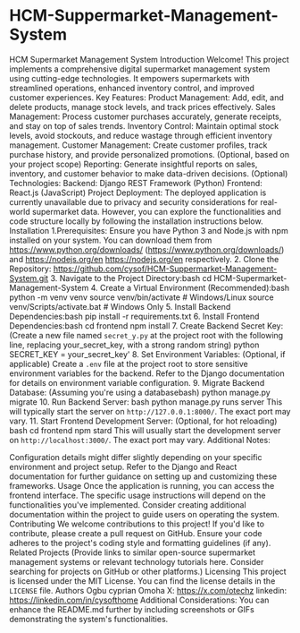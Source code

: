 # HCM-Suppermarket-Management-System

HCM Supermarket Management System
Introduction
Welcome! This project implements a comprehensive digital supermarket management system using cutting-edge technologies. It empowers supermarkets with streamlined operations, enhanced inventory control, and improved customer experiences.
Key Features:
Product Management: Add, edit, and delete products, manage stock levels, and track prices effectively.
Sales Management: Process customer purchases accurately, generate receipts, and stay on top of sales trends.
Inventory Control: Maintain optimal stock levels, avoid stockouts, and reduce wastage through efficient inventory management.
Customer Management: Create customer profiles, track purchase history, and provide personalized promotions. (Optional, based on your project scope)
Reporting: Generate insightful reports on sales, inventory, and customer behavior to make data-driven decisions. (Optional)
Technologies:
 Backend: Django REST Framework (Python)
 Frontend: React.js (JavaScript)
Project Deployment:
The deployed application is currently unavailable due to privacy and security considerations for real-world supermarket data. However, you can explore the functionalities and code structure locally by following the installation instructions below.
Installation
1.Prerequisites: Ensure you have Python 3 and Node.js with npm installed on your system. You can download them from https://www.python.org/downloads/ (https://www.python.org/downloads/) and https://nodejs.org/en https://nodejs.org/en respectively.
2. Clone the Repository:
https://github.com/cysof/HCM-Suppermarket-Management-System.git
3. Navigate to the Project Directory:bash
   cd HCM-Supermarket-Management-System
  4. Create a Virtual Environment (Recommended):bash
   python -m venv venv
   source venv/bin/activate  # Windows/Linux
   source venv/Scripts/activate.bat  # Windows Only
   5. Install Backend Dependencies:bash
   pip install -r requirements.txt
   6. Install Frontend Dependencies:bash
   cd frontend
   npm install
   7. Create Backend Secret Key: (Create a new file named `secret_y.py` at the project root with the following line, replacing your_secret_key, with a strong random string)
   python
   SECRET_KEY = your_secret_key'
  8. Set Environment Variables:  (Optional, if applicable) Create a `.env` file at the project root to store sensitive environment variables for the backend. Refer to the Django documentation for details on environment variable configuration.
9. Migrate Backend Database: (Assuming you're using a databasebash)
   python manage.py migrate
   10. Run Backend Server: bash
   python manage.py runs server
    This will typically start the server on `http://127.0.0.1:8000/`. The exact port may vary.
11. Start Frontend Development Server: (Optional, for hot reloading) bash
   cd frontend   npm stard
   This will usually start the development server on `http://localhost:3000/`. The exact port may vary.
Additional Notes:

 Configuration details might differ slightly depending on your specific environment and project setup. Refer to the Django and React documentation for further guidance on setting up and customizing these frameworks.
Usage
Once the application is running, you can access the frontend interface. The specific usage instructions will depend on the functionalities you've implemented. Consider creating additional documentation within the project to guide users on operating the system.
Contributing
We welcome contributions to this project! If you'd like to contribute, please create a pull request on GitHub. Ensure your code adheres to the project's coding style and formatting guidelines (if any).
Related Projects
 (Provide links to similar open-source supermarket management systems or relevant technology tutorials here. Consider searching for projects on GitHub or other platforms.)
Licensing
This project is licensed under the MIT License. You can find the license details in the `LICENSE` file.
Authors
Ogbu cyprian Omoha
X: https://x.com/otechz
linkedin: https://linkedin.com/in/cysofthome
Additional Considerations:
 You can enhance the README.md further by including screenshots or GIFs demonstrating the system's functionalities.



